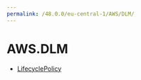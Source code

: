 ```yaml
---
permalink: /48.0.0/eu-central-1/AWS/DLM/
---
```


# AWS.DLM



* [LifecyclePolicy](LifecyclePolicy.md)